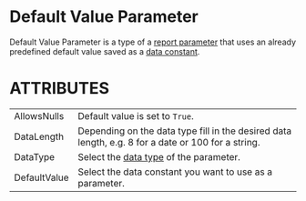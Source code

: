 # Default Value Parameter

Default Value Parameter is a type of a [report parameter](/t/Report-Parameters) that uses an already predefined default value saved as a [data constant](/t/Data-Constants).

# ATTRIBUTES

|              |                                                                                                    |
|--------------|----------------------------------------------------------------------------------------------------|
| AllowsNulls  | Default value is set to `True`.                                                                    |
| DataLength   | Depending on the data type fill in the desired data length, e.g. 8 for a date or 100 for a string. |
| DataType     | Select the [data type](/t/Data-Types) of the parameter.                                            |
| DefaultValue | Select the data constant you want to use as a parameter.                                           |
